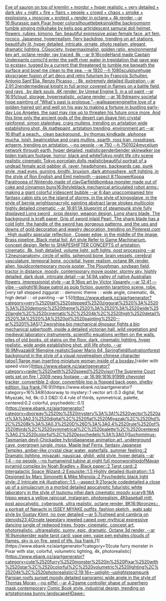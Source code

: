 [Eye of sauron on top of kremlin + mordor + hyper realistic + very detailed + dark sky + night + fire + flairs + people + crowd + chaos + smoke + explosions + moscow +  protest + render in octane + 4k render --ar 16:9](https://www.ebank.nz/aiartgenerator?category=Eye%2520of%2520sauron%2520on%2520top%2520of%2520kremlin%2520%2B%2520mordor%2520%2B%2520hyper%2520realistic%2520%2B%2520very%2520detailed%2520%2B%2520dark%2520sky%2520%2B%2520night%2520%2B%2520fire%2520%2B%2520flairs%2520%2B%2520people%2520%2B%2520crowd%2520%2B%2520chaos%2520%2B%2520smoke%2520%2B%2520explosions%2520%2B%2520moscow%2520%2B%2520%2520protest%2520%2B%2520render%2520in%2520octane%2520%2B%25204k%2520render%2520--ar%252016%3A9)[jurassic park Pixar hyper color](https://www.ebank.nz/aiartgenerator?category=jurassic%2520park%2520Pixar%2520hyper%2520color)[silhouette](https://www.ebank.nz/aiartgenerator?category=silhouette)[beksinski](https://www.ebank.nz/aiartgenerator?category=beksinski)[the backrooms](https://www.ebank.nz/aiartgenerator?category=the%2520backrooms)[mr tumble singing milkshake by kelis pop art](https://www.ebank.nz/aiartgenerator?category=mr%2520tumble%2520singing%2520milkshake%2520by%2520kelis%2520pop%2520art)[iridescent samurai doll helmet, flowers, rubies, kimono, fan, beautiful expressive asian female face, art fem, rococo, Japanese, hyperrealism, fiery backdrop, trending on art stations, beautifully lit, hyper detailed, intricate, ornate, photo realism, elegant, dramatic lighting, CGsociety, hypermaximalist, golden ratio, environmental key art, octane render, ray traced, 8k --ar 9:16](https://www.ebank.nz/aiartgenerator?category=iridescent%2520samurai%2520doll%2520helmet%2C%2520flowers%2C%2520rubies%2C%2520kimono%2C%2520fan%2C%2520beautiful%2520expressive%2520asian%2520female%2520face%2C%2520art%2520fem%2C%2520rococo%2C%2520Japanese%2C%2520hyperrealism%2C%2520fiery%2520backdrop%2C%2520trending%2520on%2520art%2520stations%2C%2520beautifully%2520lit%2C%2520hyper%2520detailed%2C%2520intricate%2C%2520ornate%2C%2520photo%2520realism%2C%2520elegant%2C%2520dramatic%2520lighting%2C%2520CGsociety%2C%2520hypermaximalist%2C%2520golden%2520ratio%2C%2520environmental%2520key%2520art%2C%2520octane%2520render%2C%2520ray%2520traced%2C%25208k%2520--ar%25209%3A16)[code](https://www.ebank.nz/aiartgenerator?category=code)[Hand made Captain Underpants comic](https://www.ebank.nz/aiartgenerator?category=Hand%2520made%2520Captain%2520Underpants%2520comic)[I’d enter the swift river water in trepidation that gave way to ecstasy, tugged by a current that threatened to tumble me beneath the surface and bowl me clean to the sea. --w 1920 --h 1080](https://www.ebank.nz/aiartgenerator?category=I%E2%80%99d%2520enter%2520the%2520swift%2520river%2520water%2520in%2520trepidation%2520that%2520gave%2520way%2520to%2520ecstasy%2C%2520tugged%2520by%2520a%2520current%2520that%2520threatened%2520to%2520tumble%2520me%2520beneath%2520the%2520surface%2520and%2520bowl%2520me%2520clean%2520to%2520the%2520sea.%2520--w%25201920%2520--h%25201080)[sculpture](https://www.ebank.nz/aiartgenerator?category=sculpture)[](https://www.ebank.nz/aiartgenerator?category=)[huge skyscraper fusion of art deco and retro futurism by François Schuiten, Antonio Sant'Elia, Renzo Picasso : : 8k, extremely detailed illustration  --ar 2:9](https://www.ebank.nz/aiartgenerator?category=huge%2520skyscraper%2520fusion%2520of%2520art%2520deco%2520and%2520retro%2520futurism%2520by%2520Fran%C3%A7ois%2520Schuiten%2C%2520Antonio%2520Sant%27Elia%2C%2520Renzo%2520Picasso%2520%3A%2520%3A%25208k%2C%2520extremely%2520detailed%2520illustration%2520%2520--ar%25202%3A9)[1:2](https://www.ebank.nz/aiartgenerator?category=1%3A2)[render](https://www.ebank.nz/aiartgenerator?category=render)[medieval knight in full armor covered in flames on a battle field, god rays , by dark souls, 4K render, by Unreal Engine 5, in a oil paint --ar 16:9](https://www.ebank.nz/aiartgenerator?category=medieval%2520knight%2520in%2520full%2520armor%2520covered%2520in%2520flames%2520on%2520a%2520battle%2520field%2C%2520god%2520rays%2520%2C%2520by%2520dark%2520souls%2C%25204K%2520render%2C%2520by%2520Unreal%2520Engine%25205%2C%2520in%2520a%2520oil%2520paint%2520--ar%252016%3A9)[1](https://www.ebank.nz/aiartgenerator?category=1)[cloud, storage, hyperrealistic, octane render --ar 16:9](https://www.ebank.nz/aiartgenerator?category=cloud%2C%2520storage%2C%2520hyperrealistic%2C%2520octane%2520render%2520--ar%252016%3A9)[dreamy societal hope painting of “What's past is prologue.”](https://www.ebank.nz/aiartgenerator?category=dreamy%2520societal%2520hope%2520painting%2520of%2520%E2%80%9CWhat%27s%2520past%2520is%2520prologue.%E2%80%9D)[--wallpaper](https://www.ebank.nz/aiartgenerator?category=--wallpaper)[engine](https://www.ebank.nz/aiartgenerator?category=engine)[the love of a golden-haired girl and well on his way to making a fortune in bustling early-day Los Angeles, the past may rise up to threaten his future once more. And this time only the ancient gods of the desert can dsave him crystal rainforest, simon stalenhag, craig mullens, trending on artstation wide establishing shot, 4k mattepaint, artstation trending, environment art --ar 16:8](https://www.ebank.nz/aiartgenerator?category=the%2520love%2520of%2520a%2520golden-haired%2520girl%2520and%2520well%2520on%2520his%2520way%2520to%2520making%2520a%2520fortune%2520in%2520bustling%2520early-day%2520Los%2520Angeles%2C%2520the%2520past%2520may%2520rise%2520up%2520to%2520threaten%2520his%2520future%2520once%2520more.%2520And%2520this%2520time%2520only%2520the%2520ancient%2520gods%2520of%2520the%2520desert%2520can%2520dsave%2520him%2520crystal%2520rainforest%2C%2520simon%2520stalenhag%2C%2520craig%2520mullens%2C%2520trending%2520on%2520artstation%2520wide%2520establishing%2520shot%2C%25204k%2520mattepaint%2C%2520artstation%2520trending%2C%2520environment%2520art%2520--ar%252016%3A8)[half a peach，clean background，by thomas kindkade, alphonse mucha, loish, beatriceblue and craig mullins, sparth, ross tran, rossdraws, artgerm, trending on artstation, --no people --w 750 --h 750](https://www.ebank.nz/aiartgenerator?category=half%2520a%2520peach%EF%BC%8Cclean%2520background%EF%BC%8Cby%2520thomas%2520kindkade%2C%2520alphonse%2520mucha%2C%2520loish%2C%2520beatriceblue%2520and%2520craig%2520mullins%2C%2520sparth%2C%2520ross%2520tran%2C%2520rossdraws%2C%2520artgerm%2C%2520trending%2520on%2520artstation%2C%2520--no%2520people%2520--w%2520750%2520--h%2520750)[1024](https://www.ebank.nz/aiartgenerator?category=1024)[mycelium network through earth, hyper detailed, realistic](https://www.ebank.nz/aiartgenerator?category=mycelium%2520network%2520through%2520earth%2C%2520hyper%2520detailed%2C%2520realistic)[genderbender skinwalker joe biden trailcam footage, horror, black and white](https://www.ebank.nz/aiartgenerator?category=genderbender%2520skinwalker%2520joe%2520biden%2520trailcam%2520footage%2C%2520horror%2C%2520black%2520and%2520white)[Tokyo night life city scene realistic cinematic Tokyo  porcelain dolls realistic](https://www.ebank.nz/aiartgenerator?category=Tokyo%2520night%2520life%2520city%2520scene%2520realistic%2520cinematic%2520Tokyo%2520%2520porcelain%2520dolls%2520realistic)[beautiful portrait of a undead female acid gabber dj, raver, headphones, backwards cap, punk style, mad eyes, gurning, bindhi, bruxism, dark atmosphere, soft lighting, in the style of Ron English and Emil melmoth --aspect 8:11](https://www.ebank.nz/aiartgenerator?category=beautiful%2520portrait%2520of%2520a%2520undead%2520female%2520acid%2520gabber%2520dj%2C%2520raver%2C%2520headphones%2C%2520backwards%2520cap%2C%2520punk%2520style%2C%2520mad%2520eyes%2C%2520gurning%2C%2520bindhi%2C%2520bruxism%2C%2520dark%2520atmosphere%2C%2520soft%2520lighting%2C%2520in%2520the%2520style%2520of%2520Ron%2520English%2520and%2520Emil%2520melmoth%2520--aspect%25208%3A11)[power](https://www.ebank.nz/aiartgenerator?category=power)[Koopa Paratroopa of Nintendo,made of clay](https://www.ebank.nz/aiartgenerator?category=Koopa%2520Paratroopa%2520of%2520Nintendo%2Cmade%2520of%2520clay)[Garfield](https://www.ebank.nz/aiartgenerator?category=Garfield)[bombs](https://www.ebank.nz/aiartgenerator?category=bombs)[a monster made out of coke and cinnamon buns](https://www.ebank.nz/aiartgenerator?category=a%2520monster%2520made%2520out%2520of%2520coke%2520and%2520cinnamon%2520buns)[16:9](https://www.ebank.nz/aiartgenerator?category=16%3A9)[style](https://www.ebank.nz/aiartgenerator?category=style)[black mechanical articulated robot arms:: making a giant colorful  iridescent bubble --ar 6:4](https://www.ebank.nz/aiartgenerator?category=black%2520mechanical%2520articulated%2520robot%2520arms%3A%3A%2520making%2520a%2520giant%2520colorful%2520%2520iridescent%2520bubble%2520--ar%25206%3A4)[an unaccompanied tiny fantasy cabin sits on the island of storms, in the style of kingsglaive, in the style of bernie wrightson](https://www.ebank.nz/aiartgenerator?category=an%2520unaccompanied%2520tiny%2520fantasy%2520cabin%2520sits%2520on%2520the%2520island%2520of%2520storms%2C%2520in%2520the%2520style%2520of%2520kingsglaive%2C%2520in%2520the%2520style%2520of%2520bernie%2520wrightson)[acrylic painting abstract large strokes multicolor highly detailed cinematic --ar 16:8](https://www.ebank.nz/aiartgenerator?category=acrylic%2520painting%2520abstract%2520large%2520strokes%2520multicolor%2520highly%2520detailed%2520cinematic%2520--ar%252016%3A8)[1:1](https://www.ebank.nz/aiartgenerator?category=1%3A1)[A blueprint of steampunk style fully displayed Long sword , prop design, weapon design, Long sharp blade, The background is kraft paper,  Grip of sword inlaid Pearl, The sharp blade has a cold light, the handle of the sword has gorgeous patterns, and the ups and downs of gold decoration and jewelry decoration,  trending on Pinterest.com  , High quality specular reflection ,  Copper  edge, in the middle of the image, Brass pipeline,  Black metal foil,  Art style Refer to Game Machinarium.  concept design, Refer to SHAPESHIFTER CONCEPTS  of artstation, cinematic,  8k, high detailed,  volume light,  soft lights,  post processing    --ar 1:2](https://www.ebank.nz/aiartgenerator?category=A%2520blueprint%2520of%2520steampunk%2520style%2520fully%2520displayed%2520Long%2520sword%2520%2C%2520prop%2520design%2C%2520weapon%2520design%2C%2520Long%2520sharp%2520blade%2C%2520The%2520background%2520is%2520kraft%2520paper%2C%2520%2520Grip%2520of%2520sword%2520inlaid%2520Pearl%2C%2520The%2520sharp%2520blade%2520has%2520a%2520cold%2520light%2C%2520the%2520handle%2520of%2520the%2520sword%2520has%2520gorgeous%2520patterns%2C%2520and%2520the%2520ups%2520and%2520downs%2520of%2520gold%2520decoration%2520and%2520jewelry%2520decoration%2C%2520%2520trending%2520on%2520Pinterest.com%2520%2520%2C%2520High%2520quality%2520specular%2520reflection%2520%2C%2520%2520Copper%2520%2520edge%2C%2520in%2520the%2520middle%2520of%2520the%2520image%2C%2520Brass%2520pipeline%2C%2520%2520Black%2520metal%2520foil%2C%2520%2520Art%2520style%2520Refer%2520to%2520Game%2520Machinarium.%2520%2520concept%2520design%2C%2520Refer%2520to%2520SHAPESHIFTER%2520CONCEPTS%2520%2520of%2520artstation%2C%2520cinematic%2C%2520%25208k%2C%2520high%2520detailed%2C%2520%2520volume%2520light%2C%2520%2520soft%2520lights%2C%2520%2520post%2520processing%2520%2520%2520%2520--ar%25201%3A2)[neuroanatomy, circle of willis, sphenoid bone, brain vessels, cerebral vasculature, temporal bone, occipital, hyper realism, octane 8K render, alien, liquid](https://www.ebank.nz/aiartgenerator?category=neuroanatomy%2C%2520circle%2520of%2520willis%2C%2520sphenoid%2520bone%2C%2520brain%2520vessels%2C%2520cerebral%2520vasculature%2C%2520temporal%2520bone%2C%2520occipital%2C%2520hyper%2520realism%2C%2520octane%25208K%2520render%2C%2520alien%2C%2520liquid)[contemporary movie poster, The Ploughman, soybean field, tractor in distance, moody, contemporary movie poster, stormy sky, highly detailed, dark dusk, intricate detail —ar 14:9](https://www.ebank.nz/aiartgenerator?category=contemporary%2520movie%2520poster%2C%2520The%2520Ploughman%2C%2520soybean%2520field%2C%2520tractor%2520in%2520distance%2C%2520moody%2C%2520contemporary%2520movie%2520poster%2C%2520stormy%2520sky%2C%2520highly%2520detailed%2C%2520dark%2520dusk%2C%2520intricate%2520detail%2520%E2%80%94ar%252014%3A9)[A valley of native Australian flowers, impressionist style —ar 9:16](https://www.ebank.nz/aiartgenerator?category=A%2520valley%2520of%2520native%2520Australian%2520flowers%2C%2520impressionist%2520style%2520%E2%80%94ar%25209%3A16)[op art by Victor Vasarely —ar 12:41 —vibe --uplight](https://www.ebank.nz/aiartgenerator?category=op%2520art%2520by%2520Victor%2520Vasarely%2520%E2%80%94ar%252012%3A41%2520%E2%80%94vibe%2520--uplight)[16:9](https://www.ebank.nz/aiartgenerator?category=16%3A9)[paw patrol as pulp fiction. quentin tarantino scene. robe.](https://www.ebank.nz/aiartgenerator?category=paw%2520patrol%2520as%2520pulp%2520fiction.%2520quentin%2520tarantino%2520scene.%2520robe.)[very tall stepped ziggurat : : demonic theme : : wide angle, cinematic, 4k, high detail : : oil painting --ar 1:5](https://www.ebank.nz/aiartgenerator?category=very%2520tall%2520stepped%2520ziggurat%2520%3A%2520%3A%2520demonic%2520theme%2520%3A%2520%3A%2520wide%2520angle%2C%2520cinematic%2C%25204k%2C%2520high%2520detail%2520%3A%2520%3A%2520oil%2520painting%2520--ar%25201%3A5)[7:2](https://www.ebank.nz/aiartgenerator?category=7%3A2)[worship](https://www.ebank.nz/aiartgenerator?category=worship)[a bio mechanical dinosaur fights a bio mechanical sabertooth, inside a detailed victorian hall. wild vegetation and medieval laboratory instruments. scientific equations written on the walls. piles of old books. oil stains on the floor. dark. cinematic lighting. hyper realistic. wide angle establishing shot. still life photo. --ar 16:9](https://www.ebank.nz/aiartgenerator?category=a%2520bio%2520mechanical%2520dinosaur%2520fights%2520a%2520bio%2520mechanical%2520sabertooth%2C%2520inside%2520a%2520detailed%2520victorian%2520hall.%2520wild%2520vegetation%2520and%2520medieval%2520laboratory%2520instruments.%2520scientific%2520equations%2520written%2520on%2520the%2520walls.%2520piles%2520of%2520old%2520books.%2520oil%2520stains%2520on%2520the%2520floor.%2520dark.%2520cinematic%2520lighting.%2520hyper%2520realistic.%2520wide%2520angle%2520establishing%2520shot.%2520still%2520life%2520photo.%2520--ar%252016%3A9)[Miyazaki](https://www.ebank.nz/aiartgenerator?category=Miyazaki)[9:16](https://www.ebank.nz/aiartgenerator?category=9%3A16)[engine,](https://www.ebank.nz/aiartgenerator?category=engine%2C)[realistic](https://www.ebank.nz/aiartgenerator?category=realistic)[Super Mario 64, Springfield](https://www.ebank.nz/aiartgenerator?category=Super%2520Mario%252064%2C%2520Springfield)[illustration](https://www.ebank.nz/aiartgenerator?category=illustration)[forest background in the style of a visual novel](https://www.ebank.nz/aiartgenerator?category=forest%2520background%2520in%2520the%2520style%2520of%2520a%2520visual%2520novel)[realism chinese character tatoo](https://www.ebank.nz/aiartgenerator?category=realism%2520chinese%2520character%2520tatoo)[1:1](https://www.ebank.nz/aiartgenerator?category=1%3A1)[large man inserting miniature woman inside of a box](https://www.ebank.nz/aiartgenerator?category=large%2520man%2520inserting%2520miniature%2520woman%2520inside%2520of%2520a%2520box)[day.](https://www.ebank.nz/aiartgenerator?category=day.)[raider with speed visor](https://www.ebank.nz/aiartgenerator?category=raider%2520with%2520speed%2520visor)[The Supreme Court gets set on fire | 2009 news footage --ar 16:9](https://www.ebank.nz/aiartgenerator?category=The%2520Supreme%2520Court%2520gets%2520set%2520on%2520fire%2520%7C%25202009%2520news%2520footage%2520--ar%252016%3A9)[9:16](https://www.ebank.nz/aiartgenerator?category=9%3A16)[16:9](https://www.ebank.nz/aiartgenerator?category=16%3A9)[1999 chevrolet tracker, convertible 2-door. convertible top is flopped back open. shelby edition. lisa frank.](https://www.ebank.nz/aiartgenerator?category=1999%2520chevrolet%2520tracker%2C%2520convertible%25202-door.%2520convertible%2520top%2520is%2520flopped%2520back%2520open.%2520shelby%2520edition.%2520lisa%2520frank.)[16:9](https://www.ebank.nz/aiartgenerator?category=16%3A9)[doorway to mystery::1 vector art::0.3 digital, flat Miyazaki, hd, 8k::0.3 D&D::0.4 rule of thirds, symmetrical, palette, centered:0.2 colorful, psychedelic::0.1](https://www.ebank.nz/aiartgenerator?category=doorway%2520to%2520mystery%3A%3A1%2520vector%2520art%3A%3A0.3%2520digital%2C%2520flat%2520Miyazaki%2C%2520hd%2C%25208k%3A%3A0.3%2520D%26D%3A%3A0.4%2520rule%2520of%2520thirds%2C%2520symmetrical%2C%2520palette%2C%2520centered%3A0.2%2520colorful%2C%2520psychedelic%3A%3A0.1)[Suchomimus-Tasmanian devil-Chickadee hybrid](https://www.ebank.nz/aiartgenerator?category=Suchomimus-Tasmanian%2520devil-Chickadee%2520hybrid)[japanese animation art, underground cave, overgrown jungle, moss, Maple leaf Ferns, fantasy Japanese Temples, amber-like crystal clear water, waterfalls, summer feeling::2 Dramatic lighting, miyazaki, nausicaa, ghibli, wild style, hyper details --ar 1:4 --no people --no human](https://www.ebank.nz/aiartgenerator?category=japanese%2520animation%2520art%2C%2520underground%2520cave%2C%2520overgrown%2520jungle%2C%2520moss%2C%2520Maple%2520leaf%2520Ferns%2C%2520fantasy%2520Japanese%2520Temples%2C%2520amber-like%2520crystal%2520clear%2520water%2C%2520waterfalls%2C%2520summer%2520feeling%3A%3A2%2520Dramatic%2520lighting%2C%2520miyazaki%2C%2520nausicaa%2C%2520ghibli%2C%2520wild%2520style%2C%2520hyper%2520details%2520--ar%25201%3A4%2520--no%2520people%2520--no%2520human)[wind tubine at night full moon](https://www.ebank.nz/aiartgenerator?category=wind%2520tubine%2520at%2520night%2520full%2520moon)[worship](https://www.ebank.nz/aiartgenerator?category=worship)[dof](https://www.ebank.nz/aiartgenerator?category=dof)[Mayan pyramid complex by Noah Bradley + Black paper::2 Tarot card::2 Intergalactic Space Wizard::2 Exquisite::1.5 Highly detailed illustration::1.5 Designed by Marc Simonetti & Mike Mignola::2 Psychedelic black light style::2 Intricate ink illustration::1.5 --aspect 9:21](https://www.ebank.nz/aiartgenerator?category=Mayan%2520pyramid%2520complex%2520by%2520Noah%2520Bradley%2520%2B%2520Black%2520paper%3A%3A2%2520Tarot%2520card%3A%3A2%2520Intergalactic%2520Space%2520Wizard%3A%3A2%2520Exquisite%3A%3A1.5%2520Highly%2520detailed%2520illustration%3A%3A1.5%2520Designed%2520by%2520Marc%2520Simonetti%2520%26%2520Mike%2520Mignola%3A%3A2%2520Psychedelic%2520black%2520light%2520style%3A%3A2%2520Intricate%2520ink%2520illustration%3A%3A1.5%2520--aspect%25209%3A21)[oracle code](https://www.ebank.nz/aiartgenerator?category=oracle%2520code)[detailed,](https://www.ebank.nz/aiartgenerator?category=detailed%2C)[a close up of a simulacrum in a morbid detailed apocalyptic futuristic white laboratory in the style of tsutomu nihei dark cinematic moody scary](https://www.ebank.nz/aiartgenerator?category=a%2520close%2520up%2520of%2520a%2520simulacrum%2520in%2520a%2520morbid%2520detailed%2520apocalyptic%2520futuristic%2520white%2520laboratory%2520in%2520the%2520style%2520of%2520tsutomu%2520nihei%2520dark%2520cinematic%2520moody%2520scary)[9:16](https://www.ebank.nz/aiartgenerator?category=9%3A16)[A hippo wears a yellow raincoat, instagram, photorealism, 4K](https://www.ebank.nz/aiartgenerator?category=A%2520hippo%2520wears%2520a%2520yellow%2520raincoat%2C%2520instagram%2C%2520photorealism%2C%25204K)[baseball mitt, post apocalyptic, cyberpunk, ultra realistic, octane render, 8K](https://www.ebank.nz/aiartgenerator?category=baseball%2520mitt%2C%2520post%2520apocalyptic%2C%2520cyberpunk%2C%2520ultra%2520realistic%2C%2520octane%2520render%2C%25208K)[16:9](https://www.ebank.nz/aiartgenerator?category=16%3A9)[bronzes」](https://www.ebank.nz/aiartgenerator?category=bronzes%E3%80%8D)[a portrait of Nanachi  in ISSEY MIYAKE  outfits  ,fashion sketch  , wabi sabi style,by Gustav Klimt, no over detailed —ar 5:7](https://www.ebank.nz/aiartgenerator?category=a%2520portrait%2520of%2520Nanachi%2520%2520in%2520ISSEY%2520MIYAKE%2520%2520outfits%2520%2520%2Cfashion%2520sketch%2520%2520%2C%2520wabi%2520sabi%2520style%2Cby%2520Gustav%2520Klimt%2C%2520no%2520over%2520detailed%2520%E2%80%94ar%25205%3A7)[coheed and cambria on steroids](https://www.ebank.nz/aiartgenerator?category=coheed%2520and%2520cambria%2520on%2520steroids)[2](https://www.ebank.nz/aiartgenerator?category=2)[3:4](https://www.ebank.nz/aiartgenerator?category=3%3A4)[Ornate tapestary jeweled caped over mythical expressive dancing jungle of redwood trees, foggy, cinematic, concept art, photorealistic, ultrarealistic, sunny, epic, dramatic, Octane 3d render, --ar 16:9](https://www.ebank.nz/aiartgenerator?category=Ornate%2520tapestary%2520jeweled%2520caped%2520over%2520mythical%2520expressive%2520dancing%2520jungle%2520of%2520redwood%2520trees%2C%2520foggy%2C%2520cinematic%2C%2520concept%2520art%2C%2520photorealistic%2C%2520ultrarealistic%2C%2520sunny%2C%2520epic%2C%2520dramatic%2C%2520Octane%25203d%2520render%2C%2520--ar%252016%3A9)[smoke](https://www.ebank.nz/aiartgenerator?category=smoke)[rider waite tarot card: vape pen. vape pen exhales clouds of flames. sky is on fire. seed of life. lisa frank.](https://www.ebank.nz/aiartgenerator?category=rider%2520waite%2520tarot%2520card%3A%2520vape%2520pen.%2520vape%2520pen%2520exhales%2520clouds%2520of%2520flames.%2520sky%2520is%2520on%2520fire.%2520seed%2520of%2520life.%2520lisa%2520frank.)[1](https://www.ebank.nz/aiartgenerator?category=1)[cute furry monster in Pixar with star, colorful, volumetric lighting, 4k, photorealistic](https://www.ebank.nz/aiartgenerator?category=cute%2520furry%2520monster%2520in%2520Pixar%2520with%2520star%2C%2520colorful%2C%2520volumetric%2520lighting%2C%25204k%2C%2520photorealistic)[2:1](https://www.ebank.nz/aiartgenerator?category=2%3A1)[9:16](https://www.ebank.nz/aiartgenerator?category=9%3A16)[<--uplight](https://www.ebank.nz/aiartgenerator?category=%3C--uplight)[--uplight](https://www.ebank.nz/aiartgenerator?category=--uplight)[steampunk Parisian roofs sunset moody detailed panoramic wide angle in the style of Thomas Moran --no eiffel --ar 4:2](https://www.ebank.nz/aiartgenerator?category=steampunk%2520Parisian%2520roofs%2520sunset%2520moody%2520detailed%2520panoramic%2520wide%2520angle%2520in%2520the%2520style%2520of%2520Thomas%2520Moran%2520--no%2520eiffel%2520--ar%25204%3A2)[game controller shape of superhero mask,contemporary Comic Book style, industrial design, trending on artstation](https://www.ebank.nz/aiartgenerator?category=game%2520controller%2520shape%2520of%2520superhero%2520mask%2Ccontemporary%2520Comic%2520Book%2520style%2C%2520industrial%2520design%2C%2520trending%2520on%2520artstation)[sea bunny landscape](https://www.ebank.nz/aiartgenerator?category=sea%2520bunny%2520landscape)[HD](https://www.ebank.nz/aiartgenerator?category=HD)[awe::](https://www.ebank.nz/aiartgenerator?category=awe%3A%3A)